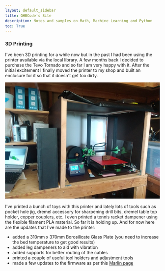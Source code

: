 ```yaml
---
layout: default_sidebar
title: GHBCode's Site
description: Notes and samples on Math, Machine Learning and Python
toc: True
---
```


### 3D Printing

I've been 3D printing for a while now but in the past I had been using the printer available via the local library. A few months back I decided to purchase the Tevo Tornado and so far I am very happy with it. After the initial excitement I finally moved the printer to my shop and built an enclosure for it so that it doesn't get too dirty. 

![Tevo Tornado](assets/tevo_tornado.jpg)

I've printed a bunch of toys with this printer and lately lots of tools such as pocket hole jig, dremel accessory for sharpening drill bits, dremel table top holder, copper couplers, etc. I even printed a tennis racket dampener using the flexible filament PLA material. So far it is holding up. And for now here are the updates that I've made to the printer:

* added a 310mm x 370mm Borosilicate Glass Plate (you need to increase the bed temperature to get good results)
* added leg dampeners to aid with vibration
* added supports for better routing of the cables
* printed a couple of useful tool holders and adjustment tools
* made a few updates to the firmware as per this [Marlin page](https://github.com/arunoda/marlin)
